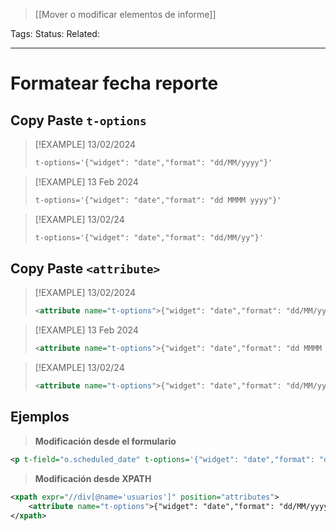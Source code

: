 > [[Mover o modificar elementos de informe]]

Tags: 
Status: 
Related: 

___

# Formatear fecha reporte
## Copy Paste `t-options`

> [!EXAMPLE] 13/02/2024
> ```xml
>t-options='{"widget": "date","format": "dd/MM/yyyy"}'
>``` 

> [!EXAMPLE] 13 Feb 2024
> ```xml
>t-options='{"widget": "date","format": "dd MMMM yyyy"}'
>``` 

> [!EXAMPLE] 13/02/24
> ```xml
>t-options='{"widget": "date","format": "dd/MM/yy"}'
>``` 

## Copy Paste `<attribute>`

> [!EXAMPLE] 13/02/2024
> ```xml
><attribute name="t-options">{"widget": "date","format": "dd/MM/yyyy"}</attribute>
>``` 

> [!EXAMPLE] 13 Feb 2024
> ```xml
> <attribute name="t-options">{"widget": "date","format": "dd MMMM yyyy"}</attribute>>
> ``` 

> [!EXAMPLE] 13/02/24
> ```xml
><attribute name="t-options">{"widget": "date","format": "dd/MM/yy"}</attribute>>
>``` 

## Ejemplos
> **Modificación desde el formulario**
```xml
<p t-field="o.scheduled_date" t-options='{"widget": "date","format": "dd/MM/yyyy"}'/>
```

> **Modificación desde XPATH**
```xml
<xpath expr="//div[@name='usuarios']" position="attributes">
	<attribute name="t-options">{"widget": "date","format": "dd/MM/yyyy"}</attribute>
</xpath>
```
